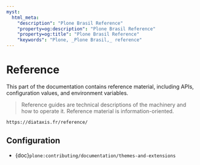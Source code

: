 ```yaml
---
myst:
  html_meta:
    "description": "Plone Brasil Reference"
    "property=og:description": "Plone Brasil Reference"
    "property=og:title": "Plone Brasil Reference"
    "keywords": "Plone, _Plone Brasil,_ reference"
---
```


# Reference

This part of the documentation contains reference material, including APIs, configuration values, and environment variables.

> Reference guides are technical descriptions of the machinery and how to operate it.
> Reference material is information-oriented.

```{seealso}
https://diataxis.fr/reference/
```

## Configuration

-   {doc}`plone:contributing/documentation/themes-and-extensions`
